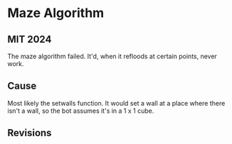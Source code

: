 # Maze Algorithm

## MIT 2024

The maze algorithm failed. It'd, when it refloods at certain points, never work. 


## Cause

Most likely the setwalls function. It would set a wall at a place where there isn't a wall, so the bot assumes it's in a 1 x 1 cube.

## Revisions

